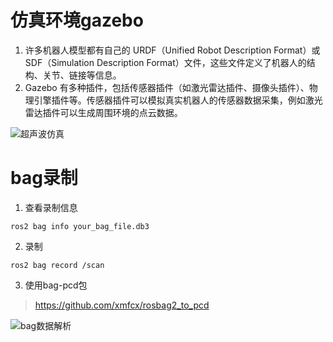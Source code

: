 # 仿真环境gazebo
1. 许多机器人模型都有自己的 URDF（Unified Robot Description Format）或 SDF（Simulation Description Format）文件，这些文件定义了机器人的结构、关节、链接等信息。
2. Gazebo 有多种插件，包括传感器插件（如激光雷达插件、摄像头插件）、物理引擎插件等。传感器插件可以模拟真实机器人的传感器数据采集，例如激光雷达插件可以生成周围环境的点云数据。
<img src="https://github.com/gaolengyuzhou/ROS2_Coming/blob/ROSbag_lidar/01gazebo/%E8%B6%85%E5%A3%B0%E6%B3%A2%E7%9A%84%E4%BB%BF%E7%9C%9F.gif" alt="超声波仿真">

# bag录制
1. 查看录制信息
```
ros2 bag info your_bag_file.db3
```
2. 录制
```
ros2 bag record /scan
```
3. 使用bag-pcd包
> https://github.com/xmfcx/rosbag2_to_pcd
<img src="[https://example.com/pet.jpg](https://github.com/gaolengyuzhou/ROS2_Coming/blob/ROSbag_lidar/02bag/%E6%A0%BC%E5%BC%8F%E8%BD%AC%E6%8D%A2%E6%B5%81%E7%A8%8B.png)" alt="bag数据解析">
